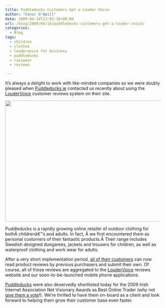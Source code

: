 ```yaml
---
title: Puddleducks Customers Get a Louder Voice
author: "Conor O'Neill"
date: 2009-04-14T23:03:16+00:00
url: /blog/2009/04/14/puddleducks-customers-get-a-louder-voice/
categories:
  - Blog
tags:
  - children
  - clothes
  - loudervoice for business
  - puddleducks
  - rainwear
  - reviews

---
```

It&#8217;s always a delight to work with like-minded companies so we were doubly pleased when [Puddleducks.ie][1] contacted us recently about using the [LouderVoice][2] customer reviews system on their site.

<p style="text-align: center;">
  <a href="http://www.puddleducks.ie/"><img class="aligncenter" title="PuddleDucks" src="http://www.loudervoice.com/wp-content/uploads/2009/04/14/puddleducks-customers-get-a-louder-voice/IMG_1275-1-LARGE-01.jpg" alt="" width="507" height="393" /></a>
</p>

Puddleducks is a rapidly growing online retailer of outdoor clothing for bothÂ childrenâ€™s and adults. In fact, Â we first encountered them as personal customers of their fantastic products.Â Their range includes Swedish designed dungarees, jackets and trousers for children, as well as waterproof clothing and work wear for adults.

After a very short implementation period, [all of their customers][3] can now read product reviews by previous purchasers and submit their own. Of course, all of those reviews are aggregated to the [LouderVoice][4] reviews website and our soon-to-be-launched mobile phone applications.

[Puddleducks][1] were also deservedly shortlisted today for the 2009 Irish Internet Association Net Visionary Awards as Best Online Trader (why not [give them a vote][5]!). We&#8217;re thrilled to have them on-board as a client and look forward to helping them grow their customer base even faster.

 [1]: http://www.puddleducks.ie/
 [2]: http://business.loudervoice.com
 [3]: http://blog.puddleducks.ie/2009/04/15/puddleducks-customers-given-a-louder-voice/
 [4]: http://www.loudervoice.com/
 [5]: http://www.iia.ie/net-visionary/vote/